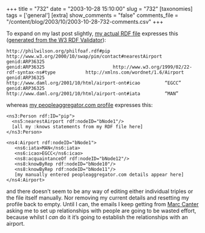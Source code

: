 +++
title = "732"
date = "2003-10-28 15:10:00"
slug = "732"
[taxonomies]
tags = ['general']
[extra]
show_comments = "false"
comments_file = "/content/blog/2003/10/2003-10-28-732-comments.csv"
+++

To expand on my last post slightly, [my actual RDF file](http://philwilson.org/philfoaf.rdf) expresses this ([generated from the W3 RDF Validator](http://www.w3.org/RDF/Validator/ARPServlet)):

```
http://philwilson.org/philfoaf.rdf#pip http://www.w3.org/2000/10/swap/pim/contact#nearestAirport genid:ARP36325
genid:ARP36325                         http://www.w3.org/1999/02/22-rdf-syntax-ns#type           http://xmlns.com/wordnet/1.6/Airport
genid:ARP36325                         http://www.daml.org/2001/10/html/airport-ont#icao         “EGCC”
genid:ARP36325                         http://www.daml.org/2001/10/html/airport-ont#iata         “MAN”
```

whereas [my peopleaggregator.com profile](http://peopleaggregator.com/profile?id=52) expresses this:

```
<ns3:Person rdf:ID="pip">
  <ns5:nearestAirport rdf:nodeID="bNode1"/>
  [all my :knows statements from my RDF file here]
</ns3:Person>
```

```
<ns4:Airport rdf:nodeID="bNode1">
   <ns6:iata>MAN</ns6:iata>
   <ns6:icao>EGCC</ns6:icao>
   <ns8:acquaintanceOf rdf:nodeID="bNode12"/>
   <ns8:knowByRep rdf:nodeID="bNode10"/>
   <ns8:knowByRep rdf:nodeID="bNode11"/>
   [my manually entered peopleaggregator.com details appear here]
</ns4:Airport>
```

and there doesn’t seem to be any way of editing either individual triples or the file itself manually. Nor removing my current details and resetting my profile back to empty. Until I can, the emails I keep getting from [Marc Canter](http://blogs.it/0100198/) asking me to set up relationships with people are going to be wasted effort, because whilst I *can* do it it’s going to establish the relationships with an airport.
